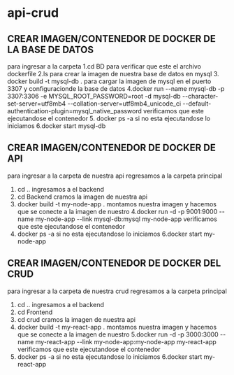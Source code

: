 # api-crud

## CREAR IMAGEN/CONTENEDOR DE DOCKER DE LA BASE DE DATOS

para ingresar a la carpeta
1.cd BD 
para verificar que este el archivo dockerfile
2.ls
para crear la imagen de nuestra base de datos en mysql 
3. docker build -t mysql-db .
para cargar la imagen de mysql en el puerto 3307 y configuracionde la base de datos 
4.docker run --name mysql-db -p 3307:3306 -e MYSQL_ROOT_PASSWORD=root -d mysql-db --character-set-server=utf8mb4 --collation-server=utf8mb4_unicode_ci --default-authentication-plugin=mysql_native_password
verificamos que este ejecutandose el contenedor
5. docker ps -a
si no esta ejecutandose lo iniciamos
6.docker start mysql-db

## CREAR IMAGEN/CONTENEDOR DE DOCKER DE API

para ingresar a la carpeta de nuestra api
regresamos a la carpeta principal
1. cd ..
ingresamos a el backend
2. cd Backend
cramos la imagen de nuestra api
3. docker build -t my-node-app .
montamos nuestra imagen y hacemos que se conecte a la imagen de nuestro 
4.docker run -d -p 9001:9000 --name my-node-app --link mysql-db:mysql my-node-app 
verificamos que este ejecutandose el contenedor
5. docker ps -a
si no esta ejecutandose lo iniciamos
6.docker start my-node-app

## CREAR IMAGEN/CONTENEDOR DE DOCKER DEL CRUD

para ingresar a la carpeta de nuestra crud
regresamos a la carpeta principal
1. cd ..
ingresamos a el backend
2. cd Frontend
3. cd crud
cramos la imagen de nuestra api
4. docker build -t my-react-app .
montamos nuestra imagen y hacemos que se conecte a la imagen de nuestro 
5.docker run -d -p 3000:3000 --name my-react-app --link my-node-app:my-node-app my-react-app
verificamos que este ejecutandose el contenedor
5. docker ps -a
si no esta ejecutandose lo iniciamos
6.docker start my-react-app
